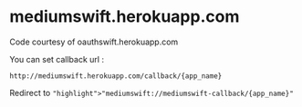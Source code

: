 # mediumswift.herokuapp.com

Code courtesy of oauthswift.herokuapp.com

You can set callback url : 

`http://mediumswift.herokuapp.com/callback/{app_name}`

Redirect to `"highlight">"mediumswift://mediumswift-callback/{app_name}"`
